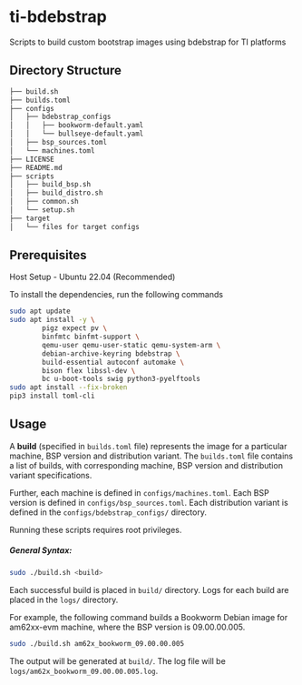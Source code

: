 # ti-bdebstrap

Scripts to build custom bootstrap images using bdebstrap for TI platforms

## Directory Structure

```bash
├── build.sh
├── builds.toml
├── configs
│   ├── bdebstrap_configs
│   │   ├── bookworm-default.yaml
│   │   └── bullseye-default.yaml
│   ├── bsp_sources.toml
│   └── machines.toml
├── LICENSE
├── README.md
├── scripts
│   ├── build_bsp.sh
│   ├── build_distro.sh
│   ├── common.sh
│   └── setup.sh
├── target
│   └── files for target configs
```

## Prerequisites

Host Setup - Ubuntu 22.04 (Recommended)

To install the dependencies, run the following commands

```bash
sudo apt update
sudo apt install -y \
        pigz expect pv \
        binfmtc binfmt-support \
        qemu-user qemu-user-static qemu-system-arm \
        debian-archive-keyring bdebstrap \
        build-essential autoconf automake \
        bison flex libssl-dev \
        bc u-boot-tools swig python3-pyelftools
sudo apt install --fix-broken
pip3 install toml-cli
```

## Usage

A **build** (specified in `builds.toml` file) represents the image for a
particular machine, BSP version and distribution variant. The `builds.toml`
file contains a list of builds, with corresponding machine, BSP version and
distribution variant specifications.

Further, each machine is defined in `configs/machines.toml`. Each BSP version is
defined in `configs/bsp_sources.toml`. Each distribution variant is defined in
the `configs/bdebstrap_configs/` directory.

Running these scripts requires root privileges.

##### General Syntax:

```bash
sudo ./build.sh <build>
```

Each successful build is placed in `build/` directory. Logs for each build are
placed in the `logs/` directory.

For example, the following command builds a Bookworm Debian image for am62xx-evm
machine, where the BSP version is 09.00.00.005.

```bash
sudo ./build.sh am62x_bookworm_09.00.00.005
```

The output will be generated at `build/`. The log file will be
`logs/am62x_bookworm_09.00.00.005.log`.
